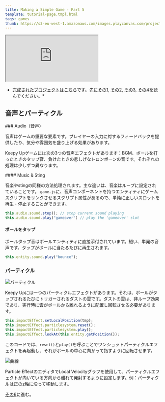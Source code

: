 ```yaml
---
title: Making a Simple Game - Part 5
template: tutorial-page.tmpl.html
tags: games
thumb: https://s3-eu-west-1.amazonaws.com/images.playcanvas.com/projects/12/406050/LIJTDO-image-75.jpg
---
```


<iframe src="https://playcanv.as/p/KH37bnOk/?overlay=false"></iframe>

* [完成されたプロジェクトはこちら][9]です。先に[その1][1], [その2][2], [その3][3], [その4][4]を読んでください。*

## 音声とパーティクル

### Audio（音声）

音声はゲームの重要な要素です。プレイヤーの入力に対するフィードバックを提供したり、気分や雰囲気を盛り上げる効果があります。

Keepy Upゲームには次の3つの音声エフェクトがあります：BGM、ボールを打ったときのタップ音、負けたときの悲しげなトロンボーンの音です。それぞれの処理は少しずつ異なります。

#### Music & Sting

音楽やstingの同様の方法処理されます。主な違いは、音楽はループに設定されていることです。 `game.js`に、音声コンポーネントを持つエンティティにゲームスクリプトをリンクさせるスクリプト属性があるので、単純に正しいスロットを再生・停止することができます。

```javascript
this.audio.sound.stop(); // stop current sound playing
this.audio.sound.play("gameover") // play the 'gameover' slot
```

#### ボールをタップ

ボールタップ音はボールエンティティに直接添付されています。短い、単発の音声です。タップがボールに当たるたびに再生されます。

```javascript
this.entity.sound.play("bounce");
```

### パーティクル

![パーティクル][7]

Keepy Upには一つのパーティクルエフェクトがあります。それは、ボールがタップされるたびにトリガーされるダストの雲です。ダストの雲は、非ループ効果であり、実行時に雲がボールから離れるように配置し回転させる必要があります。

```javascript
this.impactEffect.setLocalPosition(tmp);
this.impactEffect.particlesystem.reset();
this.impactEffect.particlesystem.play();
this.impactEffect.lookAt(this.entity.getPosition());
```

このコードでは、`reset()`と`play()`を呼ぶことでワンショットパーティクルエフェクトを再起動し、それがボールの中心に向かって指すように回転させます。

![曲線][8]

Particle EffectのエディタでLocal Velocityグラフを使用して、パーティクルエフェクトが向いている方向から離れて発射するように設定します。例：パーティクルは正のz軸に沿って移動します。

[その6][6]に進む。

[1]: /tutorials/keepyup-part-one/
[2]: /tutorials/keepyup-part-two/
[3]: /tutorials/keepyup-part-three/
[4]: /tutorials/keepyup-part-four/
[6]: /tutorials/keepyup-part-six/
[7]: /images/tutorials/beginner/keepyup-part-five/particle-bounce.gif
[8]: /images/tutorials/beginner/keepyup-part-five/particle-velocity-curves.jpg
[9]: https://playcanvas.com/project/406050


